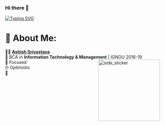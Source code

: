 ### Hi there 👋

[![Typing SVG](https://readme-typing-svg.herokuapp.com?font=Architects+Daughter&size=30&color=F7AA94&lines=It's+Ashish+Kumar+Srivastava;I'm+a+Data+Analyst)](https://git.io/typing-svg)

# 💫 About Me:
🧑‍💻  [**Ashish Srivastava**](www.linkedin.com/in/ashish-srivastava-22850a25a)<br>🥇  BCA in **Information Technology & Management** | IGNOU 2016-19<img align="right" width=200px height=200px alt="side_sticker" src="https://media1.giphy.com/media/Y9jnMrKtoulD3ugkJs/giphy.gif?cid=ecf05e478bixwex3msowdz6dsr57n7b0w32oj2wjtxu0vw99&ep=v1_gifs_related&rid=giphy.gif&ct=s" /><br>🎯 Focused<br>🤓  Optimistic<br>🤝 
